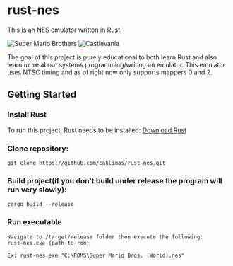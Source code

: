 # rust-nes

This is an NES emulator written in Rust.

![Super Mario Brothers](https://media.giphy.com/media/h40wc0r5KJvP8YDjhy/giphy.gif)
![Castlevania](https://media.giphy.com/media/SqZ2IYPCeEXZM3GUqk/giphy.gif)

The goal of this project is purely educational to both learn Rust and also learn more about systems programming/writing an emulator. This emulator uses NTSC timing and as of right now only supports mappers 0 and 2.

## Getting Started
### Install Rust
To run this project, Rust needs to be installed:
[Download Rust](https://www.rust-lang.org/tools/install)

### Clone repository:
```
git clone https://github.com/caklimas/rust-nes.git
```

### Build project(if you don't build under release the program will run very slowly):
```
cargo build --release
```

### Run executable
```
Navigate to /target/release folder then execute the following:
rust-nes.exe {path-to-rom}

Ex: rust-nes.exe "C:\ROMS\Super Mario Bros. (World).nes"
```